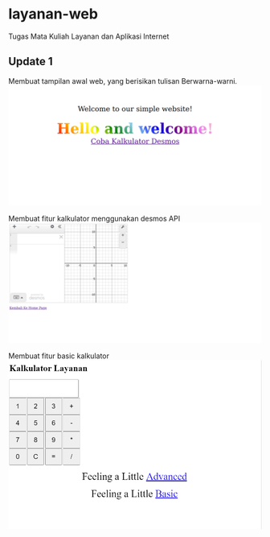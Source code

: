 # layanan-web

Tugas Mata Kuliah Layanan dan Aplikasi Internet

## Update 1
Membuat tampilan awal web, yang berisikan tulisan Berwarna-warni.
![Home Page](./images/home_page_v1.png)

Membuat fitur kalkulator menggunakan desmos API
![Kalkulator](./images/kalkulator_v1.png)

Membuat fitur basic kalkulator
![Basic Kalkulator](./images/basic-calck.png)
